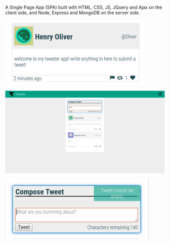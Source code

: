 A Single Page App (SPA) built with HTML, CSS, JS, JQuery and Ajax on the client side, and Node, Express and MongoDB on the server side.


!["Screen of likes"](https://github.com/dkyw/tweetr/blob/master/docs/displayLikes.png)

!["Screen of page"](https://github.com/dkyw/tweetr/blob/master/docs/newTweet.png)

!["Screen of empty tweet"](https://github.com/dkyw/tweetr/blob/master/docs/emptyTweet.png)
